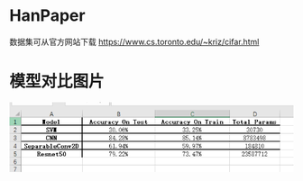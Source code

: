 # HanPaper
数据集可从官方网站下载
https://www.cs.toronto.edu/~kriz/cifar.html
# 模型对比图片
![Image text](https://github.com/hahahanyykx/HanPaper/blob/main/img/%E6%A8%A1%E5%9E%8B%E5%AF%B9%E6%AF%94.PNG)
